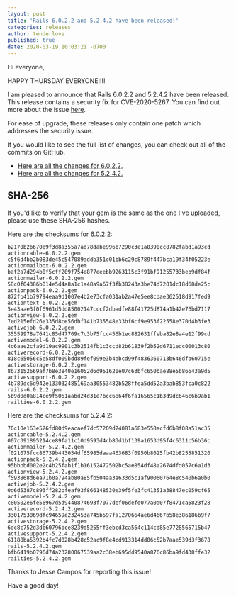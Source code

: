 ```yaml
---
layout: post
title: 'Rails 6.0.2.2 and 5.2.4.2 have been released!'
categories: releases
author: tenderlove
published: true
date: 2020-03-19 10:03:21 -0700
---
```

Hi everyone,

HAPPY THURSDAY EVERYONE!!!!

I am pleased to announce that Rails 6.0.2.2 and 5.2.4.2 have been released.
This release contains a security fix for CVE-2020-5267.  You can find out more about the 
issue [here](https://groups.google.com/forum/#!topic/rubyonrails-security/55reWMM_Pg8).

For ease of upgrade, these releases only contain one patch which addresses the
security issue.

If you would like to see the full list of changes, you can check out all of the
commits on GitHub.

* [Here are all the changes for 6.0.2.2.](https://github.com/rails/rails/compare/v6.0.2.1...v6.0.2.2)
* [Here are all the changes for 5.2.4.2.](https://github.com/rails/rails/compare/v5.2.4.1...v5.2.4.2)

## SHA-256

If you'd like to verify that your gem is the same as the one I've uploaded,
please use these SHA-256 hashes.

Here are the checksums for 6.0.2.2:

```
b2170b2b670e9f3d8a355a7ad78dabe996b7290c3e1a0390cc8782fabd1a93cd  actioncable-6.0.2.2.gem
c5f6d4bb2b083de45c547089addb351c01bb6c29c8789f447bca19f34f05223e  actionmailbox-6.0.2.2.gem
baf2a7d294b0f5cff209f754e877eeebb9263115c3f91bf91255733beb9df84f  actionmailer-6.0.2.2.gem
58c0f04386b014e5d4a8a1c1a48a9a67f3fb38243a3be74d7201dc18d68de25c  actionpack-6.0.2.2.gem
872fb41b79794eaa9d1007e4b2e73cfa031ab2a47e5ee8cdae362518d917fed9  actiontext-6.0.2.2.gem
5e43aae3f0f6961d5dd85002147cccf2dbadfe88f41725d874a1b42e76bd7117  actionview-6.0.2.2.gem
7ed215efd26e335d8ce56dbf141b735548e33bf6cf9e953f22558e370d4b3fe3  activejob-6.0.2.2.gem
35559978a7641c85d47709c7c3b75fcc456b1ec882631ffeba82e8a4e12f99cd  activemodel-6.0.2.2.gem
4c6aae2cfa9d19ac9901c3b2514fb1c3ccd82b61839f2b52d6711edc00013c80  activerecord-6.0.2.2.gem
818c65056c5e58df009bdd89fef099e3b4abcd99f4836360713b646dfb60715e  activestorage-6.0.2.2.gem
8b73152669af7b8e3840e16052d6d951620e07c63bfc650bae88e5b86643a9d5  activesupport-6.0.2.2.gem
4b789dc6d942e133032485169aa30553482b528ffea5dd52a3bab853fca0c822  rails-6.0.2.2.gem
5b9d0d0a814ce9f5061aabd24d31e7bcc6864f6fa16565c1b3d9dc646c6b9ab1  railties-6.0.2.2.gem
```

Here are the checksums for 5.2.4.2:

```
70c10e163e526fd80d9eacaef7dc57209d24081a683e558acfd6b8f08a51ac35  actioncable-5.2.4.2.gem
007c391895214ce89fa11c10d9593d4cb83d1bf139a1653d95f4c6311c56b36c  actionmailer-5.2.4.2.gem
f021075fcc86739b443054df65985daaa463683f0950b8625fb42b8255851320  actionpack-5.2.4.2.gem
95bbbbd002e2c4b25fab1f1b16152472502bc5ae854df48a2674dfd057c6a1d3  actionview-5.2.4.2.gem
f593868d6ea71b0a794ab80a85fb504aa3a633d5c1af90060764e8c540b6a0b0  activejob-5.2.4.2.gem
0d6d5387c893ff282bfeaf93f866148530e39f5fe3fc41351a38847ec059cf65  activemodel-5.2.4.2.gem
c80502e6fe56967d5d9440874693f7077def06defd077a0a07f8471ca5823f28  activerecord-5.2.4.2.gem
3301753069dfc94659e232453a745b597fa1270664ae6d4667b58e386186b9f7  activestorage-5.2.4.2.gem
6dc8c752d3db60796bce8239d5255ff3ebcd3ca564c114cd85e7728565715b47  activesupport-5.2.4.2.gem
61188ba5392b4fc7d028b428c52ac9f8e4cd913314dd86c52b7aae539d3f3678  rails-5.2.4.2.gem
bfb6419b0796d74a23280067539aa2c38eb695dd9540a876c86ba9fd438ffe32  railties-5.2.4.2.gem
```

Thanks to Jesse Campos for reporting this issue!

Have a good day!


